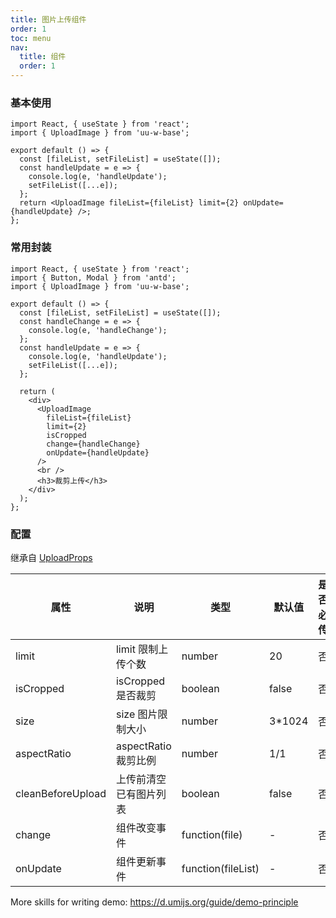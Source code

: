 ```yaml
---
title: 图片上传组件
order: 1
toc: menu
nav:
  title: 组件
  order: 1
---
```


### 基本使用

```tsx
import React, { useState } from 'react';
import { UploadImage } from 'uu-w-base';

export default () => {
  const [fileList, setFileList] = useState([]);
  const handleUpdate = e => {
    console.log(e, 'handleUpdate');
    setFileList([...e]);
  };
  return <UploadImage fileList={fileList} limit={2} onUpdate={handleUpdate} />;
};
```

### 常用封装

```tsx
import React, { useState } from 'react';
import { Button, Modal } from 'antd';
import { UploadImage } from 'uu-w-base';

export default () => {
  const [fileList, setFileList] = useState([]);
  const handleChange = e => {
    console.log(e, 'handleChange');
  };
  const handleUpdate = e => {
    console.log(e, 'handleUpdate');
    setFileList([...e]);
  };

  return (
    <div>
      <UploadImage
        fileList={fileList}
        limit={2}
        isCropped
        change={handleChange}
        onUpdate={handleUpdate}
      />
      <br />
      <h3>裁剪上传</h3>
    </div>
  );
};
```

### 配置

继承自 [UploadProps](https://ant.design/components/upload-cn/#API)

| 属性              | 说明                   | 类型               | 默认值  | 是否必传 | 版本 |
| ----------------- | ---------------------- | ------------------ | ------- | -------- | ---- |
| limit             | limit 限制上传个数     | number             | 20      | 否       |      |
| isCropped         | isCropped 是否裁剪     | boolean            | false   | 否       |      |
| size              | size 图片限制大小      | number             | 3\*1024 | 否       |      |
| aspectRatio       | aspectRatio 裁剪比例   | number             | 1/1     | 否       |      |
| cleanBeforeUpload | 上传前清空已有图片列表 | boolean            | false   | 否       |      |
| change            | 组件改变事件           | function(file)     | -       | 否       |      |
| onUpdate          | 组件更新事件           | function(fileList) | -       | 否       |      |

More skills for writing demo: https://d.umijs.org/guide/demo-principle
